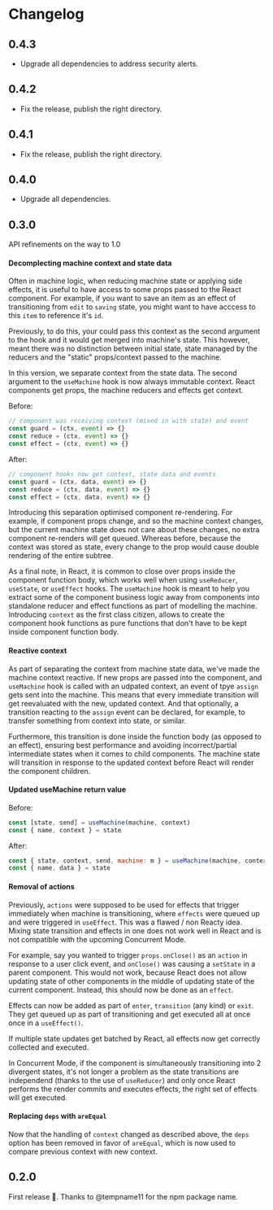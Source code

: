 # Changelog

## 0.4.3

- Upgrade all dependencies to address security alerts.

## 0.4.2

- Fix the release, publish the right directory.

## 0.4.1

- Fix the release, publish the right directory.

## 0.4.0

- Upgrade all dependencies.

## 0.3.0

API refinements on the way to 1.0

#### Decomplecting machine context and state data

Often in machine logic, when reducing machine state or applying side effects, it is useful to have access to some props passed to the React component. For example, if you want to save an item as an effect of transitioning from `edit` to `saving` state, you might want to have acccess to this `item` to reference it's `id`.

Previously, to do this, your could pass this context as the second argument to the hook and it would get merged into machine's state. This however, meant there was no distinction between initial state, state managed by the reducers and the "static" props/context passed to the machine.

In this version, we separate context from the state data. The second argument to the `useMachine` hook is now always immutable context. React components get props, the machine reducers and effects get context.

Before:

```js
// component was receiving context (mixed in with state) and event
const guard = (ctx, event) => {}
const reduce = (ctx, event) => {}
const effect = (ctx, event) => {}
```

After:

```js
// component hooks now get context, state data and events
const guard = (ctx, data, event) => {}
const reduce = (ctx, data, event) => {}
const effect = (ctx, data, event) => {}
```

Introducing this separation optimised component re-rendering. For example, if component props change, and so the machine context changes, but the current machine state does not care about these changes, no extra component re-renders will get queued. Whereas before, because the context was stored as state, every change to the prop would cause double rendering of the entire subtree.

As a final note, in React, it is common to close over props inside the component function body, which works well when using `useReducer`, `useState`, or `useEffect` hooks. The `useMachine` hook is meant to help you extract some of the component business logic away from components into standalone reducer and effect functions as part of modelling the machine. Introducing `context` as the first class citizen, allows to create the component hook functions as pure functions that don't have to be kept inside component function body.

#### Reactive context

As part of separating the context from machine state data, we've made the machine context reactive. If new props are passed into the component, and `useMachine` hook is called with an udpated context, an event of tpye `assign` gets sent into the machine. This means that every immediate transition will get reevaluated with the new, updated context. And that optionally, a transition reacting to the `assign` event can be declared, for example, to transfer something from context into state, or similar.

Furthermore, this transition is done inside the function body (as opposed to an effect), ensuring best performance and avoiding incorrect/partial intermediate states when it comes to child components. The machine state will transition in response to the updated context before React will render the component children.

#### Updated useMachine return value

Before:

```js
const [state, send] = useMachine(machine, context)
const { name, context } = state
```

After:

```js
const { state, context, send, machine: m } = useMachine(machine, context)
const { name, data } = state
```

#### Removal of actions

Previously, `actions` were supposed to be used for effects that trigger immediately when machine is transitioning, where `effects` were queued up and were triggered in `useEffect`. This was a flawed / non Reacty idea. Mixing state transition and effects in one does not work well in React and is not compatible with the upcoming Concurrent Mode.

For example, say you wanted to trigger `props.onClose()` as an `action` in response to a user click event, and `onClose()` was causing a `setState` in a parent component. This would not work, because React does not allow updating state of other components in the middle of updating state of the current component. Instead, this should now be done as an `effect`.

Effects can now be added as part of `enter`, `transition` (any kind) or `exit`. They get queued up as part of transitioning and get executed all at once once in a `useEffect()`.

If multiple state updates get batched by React, all effects now get correctly collected and executed.

In Concurrent Mode, if the component is simultaneously transitioning into 2 divergent states, it's not longer a problem as the state transitions are independend (thanks to the use of `useReducer`) and only once React performs the render commits and executes effects, the right set of effects will get executed.

#### Replacing `deps` with `areEqual`

Now that the handling of `context` changed as described above, the `deps` option has been removed in favor of `areEqual`, which is now used to compare previous context with new context.

## 0.2.0

First release 🎉. Thanks to @tempname11 for the npm package name.
